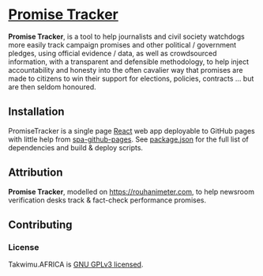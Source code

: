 # [Promise Tracker](https://promisetracker.codeforafrica.org)

**Promise Tracker**, is a tool to help journalists and civil society watchdogs more easily track campaign promises and other political / government pledges, using official evidence / data, as well as crowdsourced information, with a transparent and defensible methodology, to help inject accountability and honesty into the often cavalier way that promises are made to citizens to win their support for elections, policies, contracts … but are then seldom honoured.

## Installation

PromiseTracker is a single page [React](https://reactjs.org/) web app deployable to GitHub pages with little help from [spa-github-pages](https://github.com/rafrex/spa-github-pages). See [package.json](./package.json) for the full list of dependencies and build & deploy scripts.

## Attribution

**Promise Tracker**, modelled on https://rouhanimeter.com, to help newsroom verification desks track & fact-check performance promises.

## Contributing

### License

Takwimu.AFRICA is [GNU GPLv3 licensed](./LICENSE).
